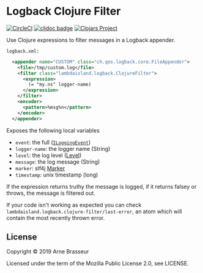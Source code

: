 # Logback Clojure Filter

<!-- badges -->
[![CircleCI](https://circleci.com/gh/lambdaisland/{project}.svg?style=svg)](https://circleci.com/gh/lambdaisland/{project}) [![cljdoc badge](https://cljdoc.org/badge/lambdaisland/{project})](https://cljdoc.org/d/lambdaisland/{project}) [![Clojars Project](https://img.shields.io/clojars/v/lambdaisland/{project}.svg)](https://clojars.org/lambdaisland/{project})
<!-- /badges -->

Use Clojure expressions to filter messages in a Logback appender.

`logback.xml:`

``` xml
  <appender name="CUSTOM" class="ch.qos.logback.core.FileAppender">
    <file>/tmp/custom.log</file>
    <filter class="lambdaisland.logback.ClojureFilter">
      <expression>
        (= "my.ns" logger-name)
      </expression>
    </filter>
    <encoder>
      <pattern>%msg%n</pattern>
    </encoder>
  </appender>
```

Exposes the following local variables

- `event`: the full ([`ILoggingEvent`](https://github.com/qos-ch/logback/blob/master/logback-classic/src/main/java/ch/qos/logback/classic/spi/ILoggingEvent.java))
- `logger-name`: the logger name (String)
- `level`: the log level ([Level](https://github.com/qos-ch/logback/blob/master/logback-classic/src/main/java/ch/qos/logback/classic/Level.java))
- `message`: the log message (String)
- `marker`: slf4j [Marker](http://www.slf4j.org/api/org/slf4j/Marker.html)
- `timestamp`: unix timestamp (long)

If the expression returns truthy the message is logged, if it returns falsey or throws, the message is filtered out.

If your code isn't working as expected you can check `lambdaisland.logback.clojure-filter/last-error`, an atom which will contain the most recently thrown error.

## License

Copyright &copy; 2019 Arne Brasseur

Licensed under the term of the Mozilla Public License 2.0, see LICENSE.
